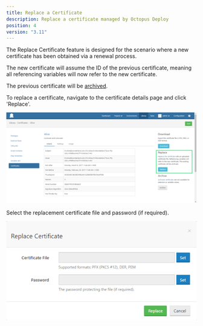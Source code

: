 ```yaml
---
title: Replace a Certificate 
description: Replace a certificate managed by Octopus Deploy 
position: 4 
version: "3.11"
---
```


The Replace Certificate feature is designed for the scenario where a new certificate has been obtained via a renewal process. 

The new certificate will assume the ID of the previous certificate, meaning all referencing variables will now refer to the new certificate.

The previous certificate will be [archived](archiving-and-deleting-certificates.md). 

To replace a certificate, navigate to the certificate details page and click 'Replace'.

![](replace-certificate-btn.png "width=500")

Select the replacement certificate file and password (if required).

![](replace-certificate-dialog.png "width=500")

